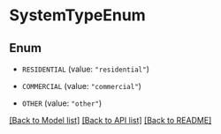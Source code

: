 # SystemTypeEnum

## Enum


* `RESIDENTIAL` (value: `"residential"`)

* `COMMERCIAL` (value: `"commercial"`)

* `OTHER` (value: `"other"`)


[[Back to Model list]](../README.md#documentation-for-models) [[Back to API list]](../README.md#documentation-for-api-endpoints) [[Back to README]](../README.md)


